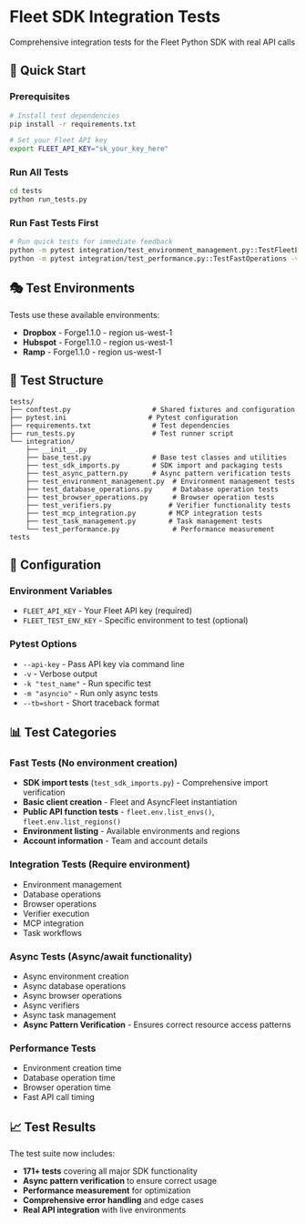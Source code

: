 # Fleet SDK Integration Tests

Comprehensive integration tests for the Fleet Python SDK with real API calls

## 🚀 Quick Start

### Prerequisites
```bash
# Install test dependencies
pip install -r requirements.txt

# Set your Fleet API key
export FLEET_API_KEY="sk_your_key_here"
```

### Run All Tests
```bash
cd tests
python run_tests.py
```

### Run Fast Tests First
```bash
# Run quick tests for immediate feedback
python -m pytest integration/test_environment_management.py::TestFleetEnvFunctions -v
python -m pytest integration/test_performance.py::TestFastOperations -v
```

## 🎭 Test Environments

Tests use these available environments:
- **Dropbox** - Forge1.1.0 - region us-west-1
- **Hubspot** - Forge1.1.0 - region us-west-1  
- **Ramp** - Forge1.1.0 - region us-west-1

## 📁 Test Structure

```
tests/
├── conftest.py                    # Shared fixtures and configuration
├── pytest.ini                    # Pytest configuration
├── requirements.txt               # Test dependencies
├── run_tests.py                   # Test runner script
└── integration/
    ├── __init__.py
    ├── base_test.py               # Base test classes and utilities
    ├── test_sdk_imports.py        # SDK import and packaging tests
    ├── test_async_pattern.py      # Async pattern verification tests
    ├── test_environment_management.py  # Environment management tests
    ├── test_database_operations.py     # Database operation tests
    ├── test_browser_operations.py      # Browser operation tests
    ├── test_verifiers.py              # Verifier functionality tests
    ├── test_mcp_integration.py        # MCP integration tests
    ├── test_task_management.py        # Task management tests
    └── test_performance.py             # Performance measurement tests
```

## 🔧 Configuration

### Environment Variables
- `FLEET_API_KEY` - Your Fleet API key (required)
- `FLEET_TEST_ENV_KEY` - Specific environment to test (optional)

### Pytest Options
- `--api-key` - Pass API key via command line
- `-v` - Verbose output
- `-k "test_name"` - Run specific test
- `-m "asyncio"` - Run only async tests
- `--tb=short` - Short traceback format

## 📊 Test Categories

### **Fast Tests** (No environment creation)
- **SDK import tests** (`test_sdk_imports.py`) - Comprehensive import verification
- **Basic client creation** - Fleet and AsyncFleet instantiation
- **Public API function tests** - `fleet.env.list_envs()`, `fleet.env.list_regions()`
- **Environment listing** - Available environments and regions
- **Account information** - Team and account details

### **Integration Tests** (Require environment)
- Environment management
- Database operations
- Browser operations
- Verifier execution
- MCP integration
- Task workflows

### **Async Tests** (Async/await functionality)
- Async environment creation
- Async database operations
- Async browser operations
- Async verifiers
- Async task management
- **Async Pattern Verification** - Ensures correct resource access patterns

### **Performance Tests**
- Environment creation time
- Database operation time
- Browser operation time
- Fast API call timing

## 📈 Test Results

The test suite now includes:
- **171+ tests** covering all major SDK functionality
- **Async pattern verification** to ensure correct usage
- **Performance measurement** for optimization
- **Comprehensive error handling** and edge cases
- **Real API integration** with live environments

